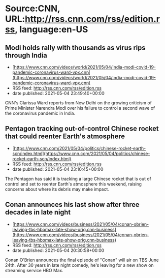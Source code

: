 # Source:CNN, URL:http://rss.cnn.com/rss/edition.rss, language:en-US

## Modi holds rally with thousands as virus rips through India
 - [https://www.cnn.com/videos/world/2021/05/04/india-modi-covid-19-pandemic-coronavirus-ward-vpx.cnn](https://www.cnn.com/videos/world/2021/05/04/india-modi-covid-19-pandemic-coronavirus-ward-vpx.cnn)
 - RSS feed: http://rss.cnn.com/rss/edition.rss
 - date published: 2021-05-04 23:49:40+00:00

CNN's Clarissa Ward reports from New Delhi on the growing criticism of Prime Minister Narendra Modi over his failure to control a second wave of the coronavirus pandemic in India.

## Pentagon tracking out-of-control Chinese rocket that could reenter Earth's atmosphere
 - [https://www.cnn.com/2021/05/04/politics/chinese-rocket-earth-scn/index.html](https://www.cnn.com/2021/05/04/politics/chinese-rocket-earth-scn/index.html)
 - RSS feed: http://rss.cnn.com/rss/edition.rss
 - date published: 2021-05-04 23:10:45+00:00

The Pentagon has said it is tracking a large Chinese rocket that is out of control and set to reenter Earth's atmosphere this weekend, raising concerns about where its debris may make impact.

## Conan announces his last show after three decades in late night
 - [https://www.cnn.com/videos/business/2021/05/04/conan-obrien-leaving-tbs-hbomax-late-show-orig.cnn-business](https://www.cnn.com/videos/business/2021/05/04/conan-obrien-leaving-tbs-hbomax-late-show-orig.cnn-business)
 - RSS feed: http://rss.cnn.com/rss/edition.rss
 - date published: 2021-05-04 20:30:58+00:00

Conan O'Brien announces the final episode of "Conan" will air on TBS June 24th. After 30 years in late night comedy, he's leaving for a new show on streaming service HBO Max.

